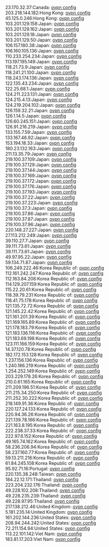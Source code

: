 23.170.32.37:Canada: [ovpn config](vpn/23_170_32_37.ovpn)  
203.218.144.182:Hong Kong: [ovpn config](vpn/203_218_144_182.ovpn)  
45.125.0.246:Hong Kong: [ovpn config](vpn/45_125_0_246.ovpn)  
103.201.129.158:Japan: [ovpn config](vpn/103_201_129_158.ovpn)  
103.201.129.162:Japan: [ovpn config](vpn/103_201_129_162.ovpn)  
103.201.129.18:Japan: [ovpn config](vpn/103_201_129_18.ovpn)  
103.201.129.50:Japan: [ovpn config](vpn/103_201_129_50.ovpn)  
106.157.180.38:Japan: [ovpn config](vpn/106_157_180_38.ovpn)  
106.160.105.136:Japan: [ovpn config](vpn/106_160_105_136.ovpn)  
110.233.254.234:Japan: [ovpn config](vpn/110_233_254_234.ovpn)  
113.197.195.149:Japan: [ovpn config](vpn/113_197_195_149.ovpn)  
118.21.73.9:Japan: [ovpn config](vpn/118_21_73_9.ovpn)  
118.241.21.100:Japan: [ovpn config](vpn/118_241_21_100.ovpn)  
118.243.174.136:Japan: [ovpn config](vpn/118_243_174_136.ovpn)  
122.135.43.234:Japan: [ovpn config](vpn/122_135_43_234.ovpn)  
122.25.68.1:Japan: [ovpn config](vpn/122_25_68_1.ovpn)  
124.211.223.131:Japan: [ovpn config](vpn/124_211_223_131.ovpn)  
124.215.4.13:Japan: [ovpn config](vpn/124_215_4_13.ovpn)  
124.219.204.102:Japan: [ovpn config](vpn/124_219_204_102.ovpn)  
126.159.32.21:Japan: [ovpn config](vpn/126_159_32_21.ovpn)  
126.1.14.5:Japan: [ovpn config](vpn/126_1_14_5.ovpn)  
126.60.245.151:Japan: [ovpn config](vpn/126_60_245_151.ovpn)  
126.91.216.219:Japan: [ovpn config](vpn/126_91_216_219.ovpn)  
133.155.7.59:Japan: [ovpn config](vpn/133_155_7_59.ovpn)  
133.167.46.92:Japan: [ovpn config](vpn/133_167_46_92.ovpn)  
153.194.18.33:Japan: [ovpn config](vpn/153_194_18_33.ovpn)  
180.23.132.163:Japan: [ovpn config](vpn/180_23_132_163.ovpn)  
211.13.35.79:Japan: [ovpn config](vpn/211_13_35_79.ovpn)  
219.100.37.109:Japan: [ovpn config](vpn/219_100_37_109.ovpn)  
219.100.37.129:Japan: [ovpn config](vpn/219_100_37_129.ovpn)  
219.100.37.144:Japan: [ovpn config](vpn/219_100_37_144.ovpn)  
219.100.37.169:Japan: [ovpn config](vpn/219_100_37_169.ovpn)  
219.100.37.172:Japan: [ovpn config](vpn/219_100_37_172.ovpn)  
219.100.37.176:Japan: [ovpn config](vpn/219_100_37_176.ovpn)  
219.100.37.193:Japan: [ovpn config](vpn/219_100_37_193.ovpn)  
219.100.37.22:Japan: [ovpn config](vpn/219_100_37_22.ovpn)  
219.100.37.223:Japan: [ovpn config](vpn/219_100_37_223.ovpn)  
219.100.37.3:Japan: [ovpn config](vpn/219_100_37_3.ovpn)  
219.100.37.86:Japan: [ovpn config](vpn/219_100_37_86.ovpn)  
219.100.37.87:Japan: [ovpn config](vpn/219_100_37_87.ovpn)  
219.100.37.96:Japan: [ovpn config](vpn/219_100_37_96.ovpn)  
220.148.27.227:Japan: [ovpn config](vpn/220_148_27_227.ovpn)  
27.113.212.249:Japan: [ovpn config](vpn/27_113_212_249.ovpn)  
39.110.27.7:Japan: [ovpn config](vpn/39_110_27_7.ovpn)  
39.111.73.61:Japan: [ovpn config](vpn/39_111_73_61.ovpn)  
39.111.73.61:Japan: [ovpn config](vpn/39_111_73_61.ovpn)  
49.97.95.22:Japan: [ovpn config](vpn/49_97_95_22.ovpn)  
59.134.71.87:Japan: [ovpn config](vpn/59_134_71_87.ovpn)  
106.249.222.46:Korea Republic of: [ovpn config](vpn/106_249_222_46.ovpn)  
112.161.242.247:Korea Republic of: [ovpn config](vpn/112_161_242_247.ovpn)  
112.163.84.208:Korea Republic of: [ovpn config](vpn/112_163_84_208.ovpn)  
114.129.207.159:Korea Republic of: [ovpn config](vpn/114_129_207_159.ovpn)  
115.22.20.61:Korea Republic of: [ovpn config](vpn/115_22_20_61.ovpn)  
118.39.79.231:Korea Republic of: [ovpn config](vpn/118_39_79_231.ovpn)  
118.41.75.178:Korea Republic of: [ovpn config](vpn/118_41_75_178.ovpn)  
121.135.72.72:Korea Republic of: [ovpn config](vpn/121_135_72_72.ovpn)  
121.145.22.42:Korea Republic of: [ovpn config](vpn/121_145_22_42.ovpn)  
121.161.201.39:Korea Republic of: [ovpn config](vpn/121_161_201_39.ovpn)  
121.169.165.89:Korea Republic of: [ovpn config](vpn/121_169_165_89.ovpn)  
121.178.183.79:Korea Republic of: [ovpn config](vpn/121_178_183_79.ovpn)  
121.183.136.116:Korea Republic of: [ovpn config](vpn/121_183_136_116.ovpn)  
121.183.69.198:Korea Republic of: [ovpn config](vpn/121_183_69_198.ovpn)  
123.111.166.159:Korea Republic of: [ovpn config](vpn/123_111_166_159.ovpn)  
14.37.120.78:Korea Republic of: [ovpn config](vpn/14_37_120_78.ovpn)  
182.172.153.128:Korea Republic of: [ovpn config](vpn/182_172_153_128.ovpn)  
1.237.156.136:Korea Republic of: [ovpn config](vpn/1_237_156_136.ovpn)  
1.240.186.219:Korea Republic of: [ovpn config](vpn/1_240_186_219.ovpn)  
1.254.252.149:Korea Republic of: [ovpn config](vpn/1_254_252_149.ovpn)  
203.229.178.26:Korea Republic of: [ovpn config](vpn/203_229_178_26.ovpn)  
210.0.61.165:Korea Republic of: [ovpn config](vpn/210_0_61_165.ovpn)  
211.209.196.51:Korea Republic of: [ovpn config](vpn/211_209_196_51.ovpn)  
211.215.34.250:Korea Republic of: [ovpn config](vpn/211_215_34_250.ovpn)  
211.252.30.222:Korea Republic of: [ovpn config](vpn/211_252_30_222.ovpn)  
218.149.91.36:Korea Republic of: [ovpn config](vpn/218_149_91_36.ovpn)  
220.127.24.133:Korea Republic of: [ovpn config](vpn/220_127_24_133.ovpn)  
220.94.36.26:Korea Republic of: [ovpn config](vpn/220_94_36_26.ovpn)  
221.139.78.166:Korea Republic of: [ovpn config](vpn/221_139_78_166.ovpn)  
221.163.8.195:Korea Republic of: [ovpn config](vpn/221_163_8_195.ovpn)  
222.238.37.33:Korea Republic of: [ovpn config](vpn/222_238_37_33.ovpn)  
222.97.6.152:Korea Republic of: [ovpn config](vpn/222_97_6_152.ovpn)  
49.165.74.162:Korea Republic of: [ovpn config](vpn/49_165_74_162.ovpn)  
58.236.206.94:Korea Republic of: [ovpn config](vpn/58_236_206_94.ovpn)  
58.237.160.77:Korea Republic of: [ovpn config](vpn/58_237_160_77.ovpn)  
59.13.211.216:Korea Republic of: [ovpn config](vpn/59_13_211_216.ovpn)  
61.84.245.108:Korea Republic of: [ovpn config](vpn/61_84_245_108.ovpn)  
95.92.71.16:Portugal: [ovpn config](vpn/95_92_71_16.ovpn)  
220.135.38.248:Taiwan: [ovpn config](vpn/220_135_38_248.ovpn)  
184.22.12.171:Thailand: [ovpn config](vpn/184_22_12_171.ovpn)  
223.204.232.176:Thailand: [ovpn config](vpn/223_204_232_176.ovpn)  
49.228.102.208:Thailand: [ovpn config](vpn/49_228_102_208.ovpn)  
49.228.235.239:Thailand: [ovpn config](vpn/49_228_235_239.ovpn)  
49.228.97.95:Thailand: [ovpn config](vpn/49_228_97_95.ovpn)  
217.138.212.46:United Kingdom: [ovpn config](vpn/217_138_212_46.ovpn)  
5.181.235.14:United Kingdom: [ovpn config](vpn/5_181_235_14.ovpn)  
161.202.144.236:United States: [ovpn config](vpn/161_202_144_236.ovpn)  
208.94.244.242:United States: [ovpn config](vpn/208_94_244_242.ovpn)  
72.211.154.94:United States: [ovpn config](vpn/72_211_154_94.ovpn)  
113.22.101.142:Viet Nam: [ovpn config](vpn/113_22_101_142.ovpn)  
183.81.17.203:Viet Nam: [ovpn config](vpn/183_81_17_203.ovpn)  
